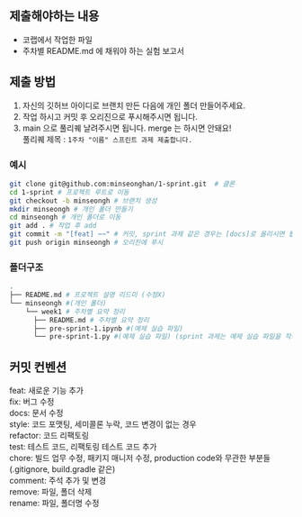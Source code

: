## 제출해야하는 내용

- 코랩에서 작업한 파일
- 주차별 README.md 에 채워야 하는 실험 보고서

## 제출 방법

1. 자신의 깃허브 아이디로 브랜치 만든 다음에 개인 폴더 만들어주세요.
2. 작업 하시고 커밋 후 오리진으로 푸시해주시면 됩니다.
3. main 으로 풀리퀘 날려주시면 됩니다. merge 는 하시면 안돼요!  
   풀리퀘 제목 : `1주차 "이름" 스프린트 과제 제출합니다.`

### 예시

```bash
git clone git@github.com:minseonghan/1-sprint.git  # 클론
cd 1-sprint # 프로젝트 루트로 이동
git checkout -b minseongh # 브랜치 생성
mkdir minseongh # 개인 폴더 만들기
cd minseongh # 개인 폴더로 이동
git add . # 작업 후 add
git commit -m "[feat] ~~" # 커밋, sprint 과제 같은 경우는 [docs]로 올리시면 됩니다.
git push origin minseongh # 오리진에 푸시
```

### 폴더구조

```bash
.
├── README.md # 프로젝트 설명 리드미 (수정X)
└── minseongh #(개인 폴더)
    └── week1 # 주차별 요약 정리
      ├── README.md # 주차별 요약 정리
      ├── pre-sprint-1.ipynb #(예제 실습 파일) 
      └── pre-sprint-1.py #(예제 실습 파일) (sprint 과제는 예제 실습 파일을 작성하지 않으셔도 됩니다.)
```

## 커밋 컨벤션

feat: 새로운 기능 추가  
fix: 버그 수정  
docs: 문서 수정  
style: 코드 포맷팅, 세미콜론 누락, 코드 변경이 없는 경우  
refactor: 코드 리팩토링  
test: 테스트 코드, 리팩토링 테스트 코드 추가  
chore: 빌드 업무 수정, 패키지 매니저 수정, production code와 무관한 부분들 (.gitignore, build.gradle 같은)  
comment: 주석 추가 및 변경  
remove: 파일, 폴더 삭제  
rename: 파일, 폴더명 수정
